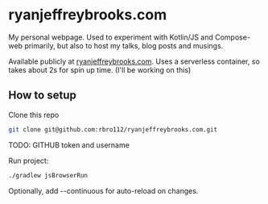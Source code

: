 # ryanjeffreybrooks.com

My personal webpage. Used to experiment with Kotlin/JS and Compose-web primarily, but also to host my talks, blog posts and musings.

Available publicly at [ryanjeffreybrooks.com](https://ryanjeffreybrooks.com). Uses a serverless container, so takes about 2s for spin up time. (I'll be working on this)

## How to setup

Clone this repo

```bash
git clone git@github.com:rbro112/ryanjeffreybrooks.com.git
```

TODO: GITHUB token and username

Run project:

```bash
./gradlew jsBrowserRun
```

Optionally, add --continuous for auto-reload on changes.

